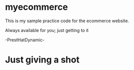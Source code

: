 # myecommerce
This is my sample practice code for the ecommerce website.

Always available for you; just getting to it

-PrestHatDynamic-


# Just giving a shot
